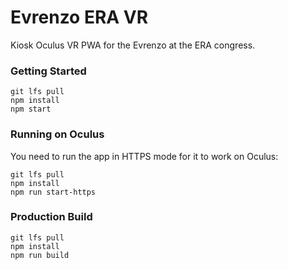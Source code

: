 # Evrenzo ERA VR

Kiosk Oculus VR PWA for the Evrenzo at the ERA congress.

### Getting Started

```shell
git lfs pull
npm install
npm start
```

### Running on Oculus

You need to run the app in HTTPS mode for it to work on Oculus:

```shell
git lfs pull
npm install
npm run start-https
```

### Production Build

```shell
git lfs pull
npm install
npm run build
```
